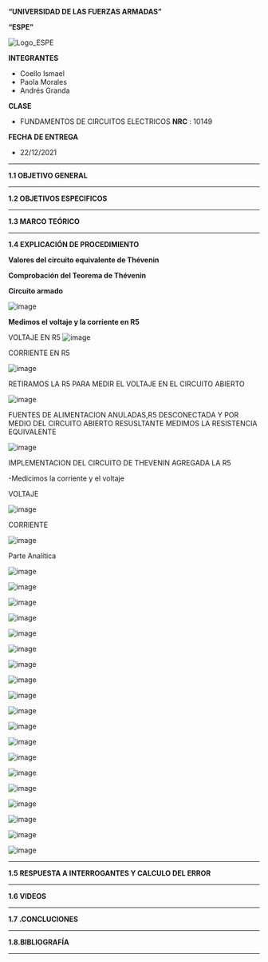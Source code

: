 **“UNIVERSIDAD DE LAS FUERZAS ARMADAS”**

**“ESPE”**

![Logo_ESPE](https://user-images.githubusercontent.com/93800511/140828546-04ee2765-180c-4e68-84cf-8bca73c21c5f.png)

**INTEGRANTES**
* Coello Ismael 
* Paola Morales 
* Andrés Granda
 
**CLASE**
* FUNDAMENTOS DE CIRCUITOS ELECTRICOS **NRC** : 10149

**FECHA DE ENTREGA**
* 22/12/2021
--------------------------------------------------------------------------------------------------------------------------------------------------------------------------------

**1.1 OBJETIVO GENERAL**

--------------------------------------------------------------------------------------------------------------------------------------------------------------------------------

**1.2 OBJETIVOS ESPECIFICOS**

--------------------------------------------------------------------------------------------------------------------------------------------------------------------------------

**1.3 MARCO TEÓRICO**

--------------------------------------------------------------------------------------------------------------------------------------------------------------------------------

**1.4 EXPLICACIÓN DE PROCEDIMIENTO**

**Valores del circuito equivalente de Thévenin**


**Comprobación del Teorema de Thévenin**


**Circuito armado**

![image](https://user-images.githubusercontent.com/93835587/148454029-df3d2acd-32ef-4722-9da8-611160ca6e59.png)

**Medimos el voltaje y la corriente en R5**

VOLTAJE EN R5
![image](https://user-images.githubusercontent.com/93835587/148455077-e4566529-cfc4-4132-a6f5-270c155f3631.png)

CORRIENTE EN R5

![image](https://user-images.githubusercontent.com/93835587/148455716-4cab65db-670b-4b1a-baa8-10e2bce456eb.png)

RETIRAMOS LA R5 PARA MEDIR EL VOLTAJE EN EL CIRCUITO ABIERTO

![image](https://user-images.githubusercontent.com/93835587/148457072-9cac38da-850b-4a60-ab80-2675c365a3f6.png)

FUENTES DE ALIMENTACION ANULADAS,R5 DESCONECTADA Y POR MEDIO DEL CIRCUITO ABIERTO RESUSLTANTE MEDIMOS LA RESISTENCIA EQUIVALENTE 

![image](https://user-images.githubusercontent.com/93835587/148458021-8f9d9646-9716-4bfb-9936-d3030562d7a0.png)

IMPLEMENTACION DEL CIRCUITO DE THEVENIN AGREGADA LA R5

-Medicimos la corriente y el voltaje 

VOLTAJE

![image](https://user-images.githubusercontent.com/93835587/148461953-1702d62e-189c-4487-8637-f7db6c31532a.png)

CORRIENTE

![image](https://user-images.githubusercontent.com/93835587/148462419-39564380-c578-42ce-ad7f-d60e821ce1c9.png)


Parte Analítica 

![image](https://user-images.githubusercontent.com/93835533/148472902-a5ea03b8-6322-41de-b2ca-e301ec8637f1.png)

![image](https://user-images.githubusercontent.com/93835533/148472906-3cd8ac6a-23a0-4fd2-90ab-c1d3ab8550f4.png)

![image](https://user-images.githubusercontent.com/93835533/148472922-a2329189-91ac-49f0-9a5d-189be4e7ab15.png)

![image](https://user-images.githubusercontent.com/93835533/148472930-7e18e5e5-74b0-433e-857a-59f0e5d27fa0.png)

![image](https://user-images.githubusercontent.com/93835533/148472937-05c8d65b-9122-4680-b9ba-11071b4bc1f0.png)

![image](https://user-images.githubusercontent.com/93835533/148473022-9b84544e-68f2-40d8-b439-33877e14ba38.png)

![image](https://user-images.githubusercontent.com/93835533/148473031-cb772728-9db0-4b00-82d7-ff5d9b7257a6.png)

![image](https://user-images.githubusercontent.com/93835533/148473108-a6e43d1e-a461-4003-a6f9-b42ee51dfbb1.png)

![image](https://user-images.githubusercontent.com/93835533/148473209-bdc13128-2efa-4405-bf9b-e397ad8f3199.png)

![image](https://user-images.githubusercontent.com/93835533/148473387-ef1e6f6f-67df-4680-831b-6f5465a1a200.png)

![image](https://user-images.githubusercontent.com/93835533/148473399-882f5f9e-67a5-4f3e-9aa9-977f60027e7b.png)

![image](https://user-images.githubusercontent.com/93835533/148473408-c8074bb2-8272-4d36-bb2b-59de8377e6cf.png)

![image](https://user-images.githubusercontent.com/93835533/148473487-38d0590c-ae9f-4cc4-adb2-ba47ed9151cc.png)



![image](https://user-images.githubusercontent.com/93835533/148473656-f72685d6-bd0c-42a3-9e88-176047be9475.png)

![image](https://user-images.githubusercontent.com/93835533/148473669-f42ab77f-b7f7-4b31-b80d-3ca788d91fc4.png)

![image](https://user-images.githubusercontent.com/93835533/148473735-c32d6d87-fe11-49c6-a44f-8244411bd63c.png)

![image](https://user-images.githubusercontent.com/93835533/148473818-520d8b82-84ff-4288-9adb-e6bbf0ca8fa1.png)

![image](https://user-images.githubusercontent.com/93835533/148473843-239c8214-97b0-4faa-94be-d3599db5f87f.png)

![image](https://user-images.githubusercontent.com/93835533/148473905-cb5ad2d5-174e-415e-bcc4-ee2545576399.png)





--------------------------------------------------------------------------------------------------------------------------------------------------------------------------------

**1.5 RESPUESTA A INTERROGANTES Y CALCULO DEL ERROR**

--------------------------------------------------------------------------------------------------------------------------------------------------------------------------------

**1.6 VIDEOS**

--------------------------------------------------------------------------------------------------------------------------------------------------------------------------------

**1.7 .CONCLUCIONES**

--------------------------------------------------------------------------------------------------------------------------------------------------------------------------------

**1.8.BIBLIOGRAFÍA**

--------------------------------------------------------------------------------------------------------------------------------------------------------------------------------


